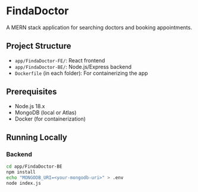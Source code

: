 # FindaDoctor

A MERN stack application for searching doctors and booking appointments.

## Project Structure
- `app/FindaDoctor-FE/`: React frontend
- `app/FindaDoctor-BE/`: Node.js/Express backend
- `Dockerfile` (in each folder): For containerizing the app

## Prerequisites
- Node.js 18.x
- MongoDB (local or Atlas)
- Docker (for containerization)

## Running Locally
### Backend
```bash
cd app/FindaDoctor-BE
npm install
echo "MONGODB_URI=<your-mongodb-uri>" > .env
node index.js